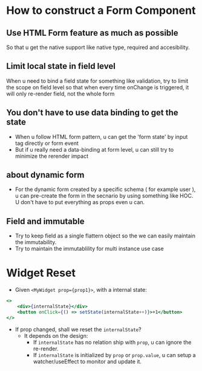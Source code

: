 # How to construct a Form Component
## Use HTML Form feature as much as possible
So that u get the native support like native type, required and accesibility.
## Limit local state in field level
When u need to bind a field state for something like validation, try to limit the scope on field level so that when every time onChange is triggered, it will only re-render field, not the whole form
## You don't have to use data binding to get the state
- When u follow HTML form pattern, u can get the 'form state' by input tag directly or form event
- But if u really need a data-binding at form level, u can still try to minimize the rerender impact
## about dynamic form
- For the dynamic form created by a specific schema ( for example user ), u can pre-create the form in the secnario by using something like HOC. U don't have to put everything as props even u can.
## Field and immutable
- Try to keep field as a single flattern object so the we can easily maintain the immutability.
- Try to maintain the immutablility for multi instance use case

# Widget Reset
- Given `<MyWidget prop={prop1}>`, with a internal state:
```jsx
<>
    <div>{internalState}</div>
    <button onClick={() => setState(internalState++)}>+1</button>
</>
```
- If prop changed, shall we reset the `internalState`?
  - It depends on the design:
    - If `internalState` has no relation ship with `prop`, u can ignore the re-render.
    - If `internalState` is initialized by `prop` or `prop.value`, u can setup a watcher/useEffect to monitor and update it.
